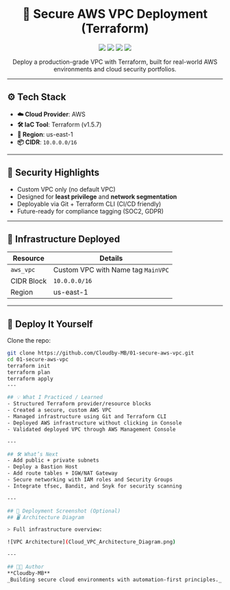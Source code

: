 <h1 align="center">🔐 Secure AWS VPC Deployment (Terraform)</h1>
<p align="center">
  <img src="https://img.shields.io/badge/Cloud-AWS-orange?style=for-the-badge&logo=amazonaws" />
  <img src="https://img.shields.io/badge/IaC-Terraform-7B42BC?style=for-the-badge&logo=terraform" />
  <img src="https://img.shields.io/badge/Security-Enabled-brightgreen?style=for-the-badge&logo=datadog" />
  <img src="https://img.shields.io/badge/Status-Deployed-success?style=for-the-badge&logo=github" />
</p>

<p align="center">
  Deploy a production-grade VPC with Terraform, built for real-world AWS environments and cloud security portfolios.
</p>

---

## ⚙️ Tech Stack
- **☁️ Cloud Provider**: AWS
- **🛠️ IaC Tool**: Terraform (v1.5.7)
- **📍 Region**: us-east-1
- **📦 CIDR**: `10.0.0.0/16`

---

## 🔐 Security Highlights
- Custom VPC only (no default VPC)
- Designed for **least privilege** and **network segmentation**
- Deployable via Git + Terraform CLI (CI/CD friendly)
- Future-ready for compliance tagging (SOC2, GDPR)

---

## 🧱 Infrastructure Deployed
| Resource     | Details          |
|--------------|------------------|
| `aws_vpc`    | Custom VPC with Name tag `MainVPC` |
| CIDR Block   | `10.0.0.0/16`    |
| Region       | us-east-1        |

---

## 🚀 Deploy It Yourself

Clone the repo:
```bash
git clone https://github.com/Cloudby-MB/01-secure-aws-vpc.git
cd 01-secure-aws-vpc
terraform init
terraform plan
terraform apply
---

## 💡 What I Practiced / Learned
- Structured Terraform provider/resource blocks
- Created a secure, custom AWS VPC
- Managed infrastructure using Git and Terraform CLI
- Deployed AWS infrastructure without clicking in Console
- Validated deployed VPC through AWS Management Console

---

## 🛠️ What’s Next
- Add public + private subnets
- Deploy a Bastion Host
- Add route tables + IGW/NAT Gateway
- Secure networking with IAM roles and Security Groups
- Integrate tfsec, Bandit, and Snyk for security scanning

---

## 📸 Deployment Screenshot (Optional)
## 🖥️ Architecture Diagram

> Full infrastructure overview:

![VPC Architecture](Cloud_VPC_Architecture_Diagram.png)

---

## 🧑‍💻 Author
**Cloudby-MB**  
_Building secure cloud environments with automation-first principles._
